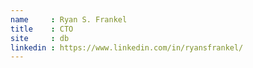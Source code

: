```yaml
---
name     : Ryan S. Frankel
title    : CTO
site     : db
linkedin : https://www.linkedin.com/in/ryansfrankel/
---
```

